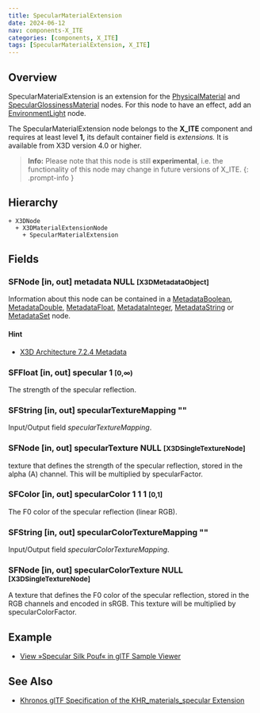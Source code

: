 ```yaml
---
title: SpecularMaterialExtension
date: 2024-06-12
nav: components-X_ITE
categories: [components, X_ITE]
tags: [SpecularMaterialExtension, X_ITE]
---
```

<style>
.post h3 {
   word-spacing: 0.2em;
}
</style>

## Overview

SpecularMaterialExtension is an extension for the [PhysicalMaterial](../../shape/physicalmaterial/) and [SpecularGlossinessMaterial](../specularglossinessmaterial/) nodes. For this node to have an effect, add an [EnvironmentLight](../../lighting/environmentlight) node.

The SpecularMaterialExtension node belongs to the **X_ITE** component and requires at least level **1,** its default container field is *extensions.* It is available from X3D version 4.0 or higher.

>**Info:** Please note that this node is still **experimental**, i.e. the functionality of this node may change in future versions of X_ITE.
{: .prompt-info }

## Hierarchy

```
+ X3DNode
  + X3DMaterialExtensionNode
    + SpecularMaterialExtension
```

## Fields

### SFNode [in, out] **metadata** NULL <small>[X3DMetadataObject]</small>

Information about this node can be contained in a [MetadataBoolean](/x_ite/components/core/metadataboolean/), [MetadataDouble](/x_ite/components/core/metadatadouble/), [MetadataFloat](/x_ite/components/core/metadatafloat/), [MetadataInteger](/x_ite/components/core/metadatainteger/), [MetadataString](/x_ite/components/core/metadatastring/) or [MetadataSet](/x_ite/components/core/metadataset/) node.

#### Hint

- [X3D Architecture 7.2.4 Metadata](https://www.web3d.org/specifications/X3Dv4/ISO-IEC19775-1v4-IS/Part01/components/core.html#Metadata)

### SFFloat [in, out] **specular** 1 <small>[0,∞)</small>

The strength of the specular reflection.

### SFString [in, out] **specularTextureMapping** ""

Input/Output field *specularTextureMapping*.

### SFNode [in, out] **specularTexture** NULL <small>[X3DSingleTextureNode]</small>

 texture that defines the strength of the specular reflection, stored in the alpha (A) channel. This will be multiplied by specularFactor.

### SFColor [in, out] **specularColor** 1 1 1 <small>[0,1]</small>

The F0 color of the specular reflection (linear RGB).

### SFString [in, out] **specularColorTextureMapping** ""

Input/Output field *specularColorTextureMapping*.

### SFNode [in, out] **specularColorTexture** NULL <small>[X3DSingleTextureNode]</small>

A texture that defines the F0 color of the specular reflection, stored in the RGB channels and encoded in sRGB. This texture will be multiplied by specularColorFactor.

## Example

- [View »Specular Silk Pouf« in glTF Sample Viewer](/x_ite/laboratory/gltf-sample-viewer/?url=SpecularSilkPouf)

## See Also

- [Khronos glTF Specification of the KHR_materials_specular Extension](https://github.com/KhronosGroup/glTF/tree/main/extensions/2.0/Khronos/KHR_materials_specular)
